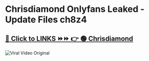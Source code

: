 
 # Chrisdiamond Onlyfans Leaked - Update Files ch8z4

## <h2><a href="https://clipsfans.com/Chrisdiamond&ref=git">🔗 Click to LINKS ⏩⏩ 👉 🟢 Chrisdiamond </a></h2>

<a href="https://clipsfans.com/Chrisdiamond&ref=git" rel="nofollow" data-target="animated-image.originalLink"><img src="https://i.ibb.co.com/xMMVF88/686577567.gif" alt="Viral Video Original" style="max-width: 100%; display: inline-block;" data-target="animated-image.originalImage"></a>

